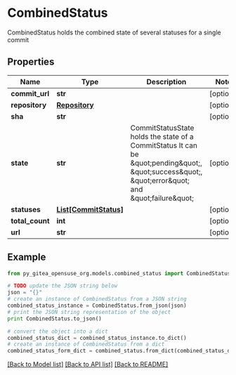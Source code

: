# CombinedStatus

CombinedStatus holds the combined state of several statuses for a single commit

## Properties

Name | Type | Description | Notes
------------ | ------------- | ------------- | -------------
**commit_url** | **str** |  | [optional] 
**repository** | [**Repository**](Repository.md) |  | [optional] 
**sha** | **str** |  | [optional] 
**state** | **str** | CommitStatusState holds the state of a CommitStatus It can be \&quot;pending\&quot;, \&quot;success\&quot;, \&quot;error\&quot; and \&quot;failure\&quot; | [optional] 
**statuses** | [**List[CommitStatus]**](CommitStatus.md) |  | [optional] 
**total_count** | **int** |  | [optional] 
**url** | **str** |  | [optional] 

## Example

```python
from py_gitea_opensuse_org.models.combined_status import CombinedStatus

# TODO update the JSON string below
json = "{}"
# create an instance of CombinedStatus from a JSON string
combined_status_instance = CombinedStatus.from_json(json)
# print the JSON string representation of the object
print CombinedStatus.to_json()

# convert the object into a dict
combined_status_dict = combined_status_instance.to_dict()
# create an instance of CombinedStatus from a dict
combined_status_form_dict = combined_status.from_dict(combined_status_dict)
```
[[Back to Model list]](../README.md#documentation-for-models) [[Back to API list]](../README.md#documentation-for-api-endpoints) [[Back to README]](../README.md)


